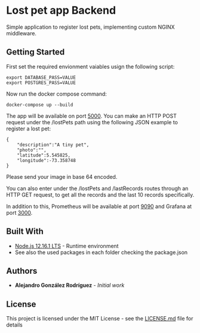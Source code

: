 # Lost pet app Backend

Simple application to register lost pets, implementing custom NGINX middleware.

## Getting Started

First set the required envionment vaiables usign the following script:

```
export DATABASE_PASS=VALUE
export POSTGRES_PASS=VALUE
```

Now run the docker compose command:

```
docker-compose up --build
```

The app will be available on port [5000](http://localhost:5000/). You can make an HTTP POST request under the /lostPets path using the following JSON example to register a lost pet:

```
{
	"description":"A tiny pet",
	"photo":"",
	"latitude":5.545825,
	"longitude":-73.358748
}
```

Please send your image in base 64 encoded.

You can also enter under the /lostPets and /lastRecords routes through an HTTP GET request, to get all the records and the last 10 records specifically.

In addition to this, Prometheus will be available at port [9090](http://localhost:9090) and Grafana at port [3000](http://localhost:3000/).

## Built With

* [Node.js 12.16.1 LTS](https://nodejs.org/) - Runtime environment
* See also the used packages in each folder checking the package.json

## Authors

* **Alejandro González Rodríguez** - *Initial work*

## License

This project is licensed under the MIT License - see the [LICENSE.md](LICENSE.md) file for details
